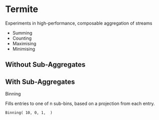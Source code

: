 
# Termite

Experiments in high-performance, composable aggregation of streams

- Summing
- Counting
- Maximising
- Minimising

## Without Sub-Aggregates

## With Sub-Aggregates

Binning

Fills entries to one of n sub-bins, based on a projection from each entry.

```
Binning( 10, 0, 1,  )
```

